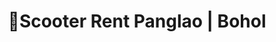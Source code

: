 ---
title: "🛵Scooter Rent Panglao | Bohol"
url: /panglao/scooter-rent-panglao-bohol/
shop: motorcycle
---